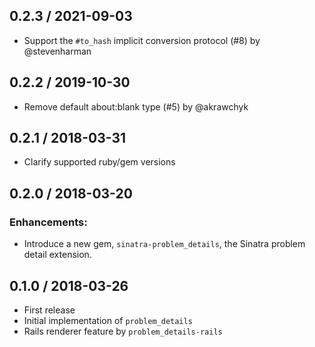 ## 0.2.3 / 2021-09-03

* Support the `#to_hash` implicit conversion protocol (#8) by @stevenharman

## 0.2.2 / 2019-10-30

* Remove default about:blank type (#5) by @akrawchyk

## 0.2.1 / 2018-03-31

* Clarify supported ruby/gem versions

## 0.2.0 / 2018-03-20

### Enhancements:
* Introduce a new gem, `sinatra-problem_details`, the Sinatra problem detail extension.

## 0.1.0 / 2018-03-26

* First release
* Initial implementation of `problem_details`
* Rails renderer feature by `problem_details-rails`
